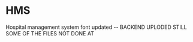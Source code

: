 # HMS
Hospital management system
font updated 
-- BACKEND UPLODED STILL SOME OF THE FILES NOT DONE AT 


